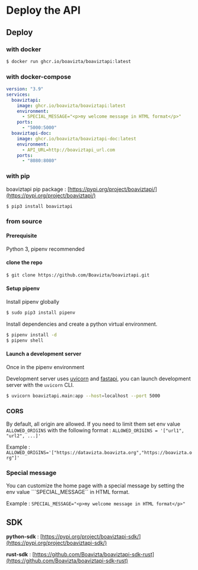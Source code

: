 # Deploy the API

## Deploy

### with docker

```bash 
$ docker run ghcr.io/boavizta/boaviztapi:latest
```

### with docker-compose

```yaml
version: "3.9"
services:
  boaviztapi:
    image: ghcr.io/boavizta/boaviztapi:latest
    environment:
      - SPECIAL_MESSAGE="<p>my welcome message in HTML format</p>"
    ports:
      - "5000:5000"
  boaviztapi-doc:
    image: ghcr.io/boavizta/boaviztapi-doc:latest
    environment:
      - API_URL=http://boaviztapi_url.com
    ports:
      - "8080:8080"
```

### with pip

boaviztapi pip package : [https://pypi.org/project/boaviztapi/](https://pypi.org/project/boaviztapi/)

```bash
$ pip3 install boaviztapi
```

### from source

#### Prerequisite

Python 3, pipenv recommended

#### clone the repo

```bash
$ git clone https://github.com/Boavizta/boaviztapi.git
```

#### Setup pipenv

Install pipenv globally

```bash
$ sudo pip3 install pipenv
```

Install dependencies and create a python virtual environment.

```bash
$ pipenv install -d 
$ pipenv shell
```

#### Launch a development server

Once in the pipenv environment

Development server uses [uvicorn](https://www.uvicorn.org/) and [fastapi](https://fastapi.tiangolo.com/), you can launch development server with the `uvicorn` CLI.

```bash
$ uvicorn boaviztapi.main:app --host=localhost --port 5000
```

### CORS

By default, all origin are allowed. If you need to limit them set env value ```ALLOWED_ORIGINS``` with the following format : ```ALLOWED_ORIGINS = '["url1", "url2", ...]'```

Example : ```ALLOWED_ORIGINS='["https://datavizta.boavizta.org","https://boavizta.org"]'```

### Special message

You can customize the home page with a special message by setting the env value ```SPECIAL_MESSAGE`` in HTML format.

Example : ```SPECIAL_MESSAGE="<p>my welcome message in HTML format</p>"```


## SDK

**python-sdk** : [https://pypi.org/project/boaviztapi-sdk/](https://pypi.org/project/boaviztapi-sdk/)

**rust-sdk** : [https://github.com/Boavizta/boaviztapi-sdk-rust](https://github.com/Boavizta/boaviztapi-sdk-rust)